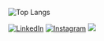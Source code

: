 ![Top Langs](https://github-readme-stats.vercel.app/api/top-langs/?username=Abhijith7711&layout=compact&theme=radical)

[![LinkedIn](https://img.shields.io/badge/LinkedIn-0077B5?style=for-the-badge&logo=linkedin&logoColor=white)](https://www.linkedin.com/in/Abhijithm7711)
[![Instagram](https://img.shields.io/badge/Instagram-E4405F?style=for-the-badge&logo=instagram&logoColor=white)](https://www.instagram.com/abhii.__._)
[![](https://visitcount.itsvg.in/api?id=Abhijith7711&label=Profile%20Views&color=2&icon=0&pretty=false)](https://visitcount.itsvg.in)



